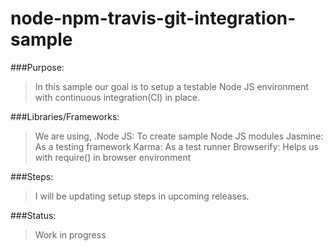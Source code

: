 # node-npm-travis-git-integration-sample

###Purpose:

>In this sample our goal is to setup a testable Node JS environment with continuous integration(CI) in place.

###Libraries/Frameworks:

>We are using,
.Node JS: To create sample Node JS modules
>Jasmine: As a testing framework
>Karma: As a test runner
>Browserify: Helps us with require() in browser environment

###Steps:

>I will be updating setup steps in upcoming releases.

###Status:

>Work in progress
